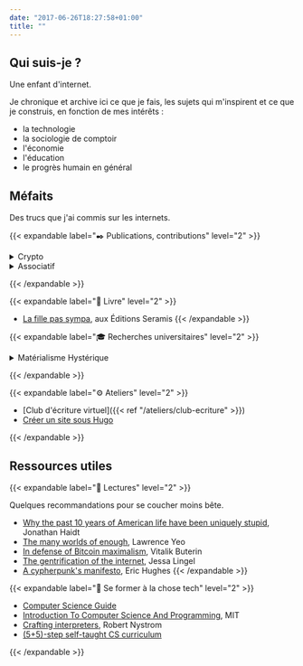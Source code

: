 ```yaml
---
date: "2017-06-26T18:27:58+01:00"
title: ""
---
```

## Qui suis-je ?

Une enfant d'internet.

Je chronique et archive ici ce que je fais, les sujets qui m'inspirent et ce que je construis, en fonction de mes intérêts :

- la technologie
- la sociologie de comptoir
- l'économie
- l'éducation
- le progrès humain en général

## Méfaits

Des trucs que j'ai commis sur les internets.

{{< expandable label="✒️ Publications, contributions" level="2" >}}

<details><summary>Crypto</summary>

- [Vos questions sur la crypto](https://mirror.xyz/juliamarch.eth/NPQVPy46Ft3lTikyHvugrDdmagbRc-tyY7SxEtPz4P0)

### Hashnode's company blog

- [Web3 Privacy Guide - Creating an Anonymous Identity](https://web3.hashnode.com/web3-privacy-guide-creating-an-anonymous-identity)
- [Is Crypto a Scam?](https://web3.hashnode.com/is-crypto-a-scam)
- [The Ultimate Security Guide for Your Web3 Journey](https://web3.hashnode.com/the-ultimate-security-guide-for-your-web3-journey)
- [What are dApps? - A Comprehensive Guide to dApps](https://web3.hashnode.com/what-are-dapps-a-comprehensive-guide-to-dapps)

### Coinalist

- [Comment offrir du Bitcoin à vos proches](https://www.coinalist.io/comment-offrir-du-bitcoin-opendime/)

</details>

<details><summary>Associatif</summary>

### Jeunesses en mouvement

- [Journal de bord du Forum Jeunesse à Tunis](https://international.cemea-pdll.org/IMG/pdf/livre-2.pdf?466/fd31e6197999c9d25d95ff1cb2fe19e5551e6bdd)

</details>

{{< /expandable >}}

{{< expandable label="📖 Livre" level="2" >}}
- [La fille pas sympa](https://www.babelio.com/livres/March-La-fille-pas-sympa/995939), aux Éditions Seramis
{{< /expandable >}}

{{< expandable label="🎓 Recherches universitaires" level="2" >}}

<details><summary>Matérialisme Hystérique</summary>

Recherche, commentaires et analyses des systèmes de valeurs féminins dans les œuvres d'Espagnoles créatrices du XIXe et XXe siècles. Carnet de recherches bilangue.

- [Carnet de recherches](https://mhysterik.hypotheses.org)

</details>

{{< /expandable >}}

{{< expandable label="⚙️ Ateliers" level="2" >}}

- [Club d'écriture virtuel]({{< ref "/ateliers/club-ecriture" >}})
- [Créer un site sous Hugo](https://github.com/juliamrch/Hugo-Workshop)
  
{{< /expandable >}}

## Ressources utiles

{{< expandable label="📌 Lectures" level="2" >}}

Quelques recommandations pour se coucher moins bête.

- [Why the past 10 years of American life have been uniquely stupid](https://www.theatlantic.com/magazine/archive/2022/05/social-media-democracy-trust-babel/629369/), Jonathan Haidt
- [The many worlds of enough](https://moretothat.com/the-many-worlds-of-enough/), Lawrence Yeo
- [In defense of Bitcoin maximalism](https://vitalik.ca/general/2022/04/01/maximalist.html), Vitalik Buterin
- [The gentrification of the internet](https://culturedigitally.org/2019/03/the-gentrification-of-the-internet/), Jessa Lingel
- [A cypherpunk's manifesto](https://www.activism.net/cypherpunk/manifesto.html), Eric Hughes
{{< /expandable >}}


{{< expandable label="💾 Se former à la chose tech" level="2" >}}

- [Computer Science Guide](https://teachyourselfcs.com)
- [Introduction To Computer Science And Programming](https://ocw.mit.edu/courses/6-00sc-introduction-to-computer-science-and-programming-spring-2011/), MIT
- [Crafting interpreters](https://craftinginterpreters.com/contents.html), Robert Nystrom
- [(5+5)-step self-taught CS curriculum](https://www.reddit.com/r/learnprogramming/comments/gsansp/my_55step_selftaught_cs_curriculum_updated/)

{{< /expandable >}}


[def]: https://github.com/juliamrch/Hugo-Workshop
